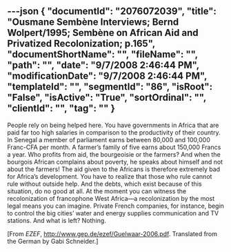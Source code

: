 ---json
{
  "documentId": "2076072039",
  "title": "Ousmane Sembène Interviews; Bernd Wolpert/1995; Sembène on African Aid and Privatized Recolonization; p.165",
  "documentShortName": "",
  "fileName": "",
  "path": "",
  "date": "9/7/2008 2:46:44 PM",
  "modificationDate": "9/7/2008 2:46:44 PM",
  "templateId": "",
  "segmentId": "86",
  "isRoot": "False",
  "isActive": "True",
  "sortOrdinal": "",
  "clientId": "",
  "tag": ""
}
---

People rely on being helped here. You have governments in Africa that are paid far too high salaries in comparison to the productivity of their country. In Senegal a member of parliament earns between 80,000 and 100,000 Franc-CFA per month. A farmer’s family of five earns about 150,000 Francs a year. Who profits from aid, the bourgeoisie or the farmers? And when the bourgois African complains about poverty, he speaks about himself and not about the farmers! The aid given to the Africans is therefore extremely bad for Africa’s development. You have to realize that those who rule cannot rule without outside help. And the debts, which exist because of this situation, do no good at all. At the moment you can witness the recolonization of francophone West Africa—a recolonization by the most legal means you can imagine. Private French companies, for instance, begin to control the big cities’ water and energy supplies communication and TV stations. And what is left? Nothing.

[From *EZEF*, http://www.gep.de/ezef/Guelwaar-2006.pdf. Translated from the German by Gabi Schneider.]
